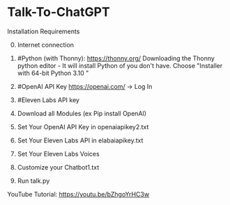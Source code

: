 # Talk-To-ChatGPT

Installation Requirements

0. Internet connection
1. #Python (with Thonny):
https://thonny.org/ Downloading the Thonny python editor - It will install Python of you don't have. Choose "Installer with 64-bit Python 3.10 "
2. #OpenAI API Key 
https://openai.com/ -> Log In 
3. #Eleven Labs API key



1. Download all Modules (ex Pip install OpenAI)
2. Set Your OpenAI API Key in openaiapikey2.txt
3. Set Your Eleven Labs API in elabaiapikey.txt
4. Set Your Eleven Labs Voices
5. Customize your Chatbot1.txt
6. Run talk.py

YouTube Tutorial:
https://youtu.be/bZhgoYrHC3w
